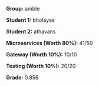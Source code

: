 **Group:** amble

**Student 1:**  bholayas

**Student 2:**    athavans

**Microservices (Worth 80%):**  41/50

**Gateway (Worth 10%):**  10/10

**Testing (Worth 10%):**  20/20

**Grade:**  0.856

